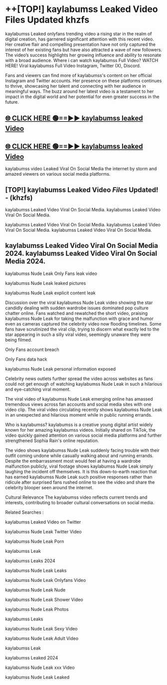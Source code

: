 # ++[TOP!] kaylabumss Leaked Video Files Updated khzfs<br>

kaylabumss Leaked onlyfans trending video a rising star in the realm of digital creation, has garnered significant attention with this recent video. Her creative flair and compelling presentation have not only captured the interest of her existing fans but have also attracted a wave of new followers. The video’s success highlights her growing influence and ability to resonate with a broad audience.
Where i can watch kaylabumss Full Video? WATCH HERE! Viral kaylabumss Full Video Instagram, Twitter (X), Discord.


Fans and viewers can find more of kaylabumss's content on her official Instagram and Twitter accounts. Her presence on these platforms continues to thrive, showcasing her talent and connecting with her audience in meaningful ways. The buzz around her latest video is a testament to her impact in the digital world and her potential for even greater success in the future.


## [🌐 CLICK HERE 🟢==►► kaylabumss leaked Video ](https://xnudes.xyz/go)

## [🌐 CLICK HERE 🟢==►► kaylabumss leaked Video ](https://xnudes.xyz/go)



kaylabumss video Leaked Viral On Social Media the internet by storm and amazed viewers on various social media platforms.


## [TOP!] kaylabumss Leaked Video *Files* Updated! - (khzfs)

kaylabumss Leaked Video Viral On Social Media. kaylabumss Leaked Video Viral On Social Media.

kaylabumss Leaked Video Viral On Social Media. kaylabumss Leaked Video Viral On Social Media. kaylabumss Leaked Video Viral On Social Media.


## kaylabumss Leaked Video Viral On Social Media 2024. kaylabumss Leaked Video Viral On Social Media 2024.
kaylabumss Nude Leak Only Fans leak video

kaylabumss Nude Leak leaked pictures

kaylabumss Nude Leak explicit content leak

Discussion over the viral kaylabumss Nude Leak video showing the star candidly dealing with sudden wardrobe issues dominated pop culture chatter online. Fans watched and rewatched the short video, praising kaylabumss Nude Leak for taking the malfunction with grace and humor even as cameras captured the celebrity video now flooding timelines. Some fans have scrutinized the viral clip, trying to discern what exactly led to the star appearing in such a silly viral video, seemingly unaware they were being filmed.


Only Fans account breach

Only Fans data hack

kaylabumss Nude Leak personal information exposed

Celebrity news outlets further spread the video across websites as fans could not get enough of watching kaylabumss Nude Leak in such a hilarious and eye-catching viral moment.


The viral video of kaylabumss Nude Leak emerging online has amassed tremendous views across fan accounts and social media sites with one video clip. The viral video circulating recently shows kaylabumss Nude Leak in an unexpected and hilarious moment while in public running errands.


Who is kaylabumss? kaylabumss is a creative young digital artist widely known for her amazing kaylabumss videos. Initially shared on TikTok, the video quickly gained attention on various social media platforms and further strengthened Sophia Rain's online reputation.

The video shows kaylabumss Nude Leak suddenly facing trouble with their outfit coming undone while casually walking about and running errands. Despite the embarrassment most would feel at having a wardrobe malfunction publicly, viral footage shows kaylabumss Nude Leak simply laughing the incident off themselves. It is this down-to-earth reaction that has earned kaylabumss Nude Leak such positive responses rather than ridicule after surprised fans rushed online to see the video and share the celebrity blooper seen around the internet.

Cultural Relevance The kaylabumss video reflects current trends and interests, contributing to broader cultural conversations on social media.

Related Searches :

kaylabumss Leaked Video on Twitter

kaylabumss Nude Leak Twitter Video

kaylabumss Nude Leak Porn

kaylabumss Leak 

kaylabumss Leaks 2024

kaylabumss Nude Leak Leaks

kaylabumss Nude Leak Onlyfans Video

kaylabumss Nude Leak Nude

kaylabumss Nude Leak Shower Video

kaylabumss Nude Leak Photos

kaylabumss Leaks

kaylabumss Nude Leak Sexy Video

kaylabumss Nude Leak Adult Video

kaylabumss Leak

kaylabumss Leaked 2024

kaylabumss Nude Leak xxx Video

kaylabumss Nude Leak Leaked